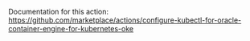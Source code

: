 Documentation for this action: https://github.com/marketplace/actions/configure-kubectl-for-oracle-container-engine-for-kubernetes-oke
